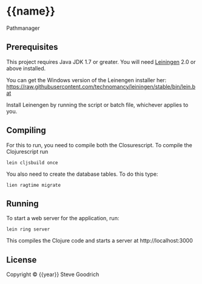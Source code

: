 # {{name}}

Pathmanager

## Prerequisites

This project requires Java JDK 1.7 or greater.
You will need [Leiningen][1] 2.0 or above installed.

[1]: https://github.com/technomancy/leiningen

You can get the Windows version of the Leinengen installer her:
    https://raw.githubusercontent.com/technomancy/leiningen/stable/bin/lein.bat

Install Leinengen by running the script or batch file, whichever applies to you.

## Compiling
For this to run, you need to compile both the Closurescript.
To compile the Clojurescript run

    lein cljsbuild once

You also need to create the database tables. To do this type:

    lien ragtime migrate

## Running

To start a web server for the application, run:

    lein ring server

This compiles the Clojure code and starts a server at http://localhost:3000

## License

Copyright © {{year}} Steve Goodrich
